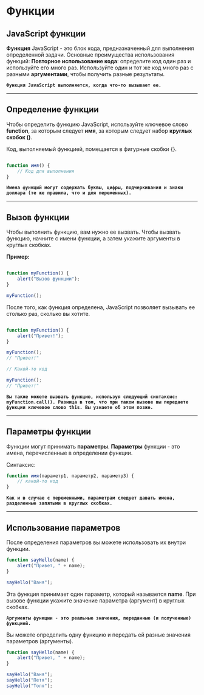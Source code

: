# Функции

## JavaScript функции

**Функция** JavaScript - это блок кода, предназначенный для выполнения определенной задачи.
Основные преимущества использования функций:
**Повторное использование кода**: определите код один раз и используйте его много раз.
Используйте один и тот же код много раз с разными **аргументами**, чтобы получить разные результаты.

**`Функция JavaScript выполняется, когда что-то вызывает ее.`**

---

## Определение функции

Чтобы определить функцию JavaScript, используйте ключевое слово **function**, за которым следует **имя**, за которым следует набор **круглых скобок ()**.

Код, выполняемый функцией, помещается в фигурные скобки {}.

```JavaScript

function имя() {
    // Код для выполнения
}
```

**`Имена функций могут содержать буквы, цифры, подчеркивания и знаки доллара (те же правила, что и для переменных).`**

---

## Вызов функции

Чтобы выполнить функцию, вам нужно ее вызвать.
Чтобы вызвать функцию, начните с имени функции, а затем укажите аргументы в круглых скобках.

**Пример:**

```JavaScript

function myFunction() {
    alert("Вызов функции");
}

myFunction();
```

После того, как функция определена, JavaScript позволяет вызывать ее столько раз, сколько вы хотите.

```JavaScript

function myFunction() {
    alert("Привет!");
}

myFunction();
// "Привет!"

// Какой-то код

myFunction();
// "Привет!"
```

**`Вы также можете вызвать функцию, используя следующий синтаксис: myFunction.call(). Разница в том, что при таком вызове вы передаете функции ключевое слово this. Вы узнаете об этом позже.`**

---

## Параметры функции

Функции могут принимать **параметры**.
**Параметры** функции - это имена, перечисленные в определении функции.

Синтаксис:

```JavaScript
function имя(параметр1, параметр2, параметр3) {
    // какой-то код
}
```

**`Как и в случае с переменными, параметрам следует давать имена, разделенные запятыми в круглых скобках.`**

---

## Использование параметров

После определения параметров вы можете использовать их внутри функции.

```JavaScript
function sayHello(name) {
    alert("Привет, " + name);
}

sayHello("Ваня");
```

Эта функция принимает один параметр, который называется **name**. При вызове функции укажите значение параметра (аргумент) в круглых скобках.

**`Аргументы функции - это реальные значения, переданные (и полученные) функцией.`**

Вы можете определить одну функцию и передать ей разные значения параметров (аргументы).

```JavaScript
function sayHello(name) {
    alert("Привет, " + name);
}

sayHello("Ваня");
sayHello("Петя");
sayHello("Толя");
```
